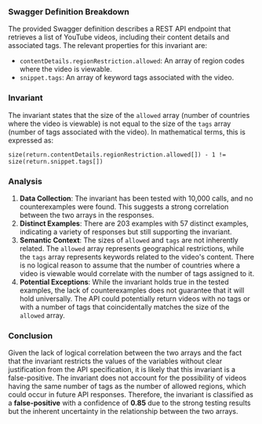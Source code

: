### Swagger Definition Breakdown
The provided Swagger definition describes a REST API endpoint that retrieves a list of YouTube videos, including their content details and associated tags. The relevant properties for this invariant are:
- `contentDetails.regionRestriction.allowed`: An array of region codes where the video is viewable.
- `snippet.tags`: An array of keyword tags associated with the video.

### Invariant
The invariant states that the size of the `allowed` array (number of countries where the video is viewable) is not equal to the size of the `tags` array (number of tags associated with the video). In mathematical terms, this is expressed as:

`size(return.contentDetails.regionRestriction.allowed[]) - 1 != size(return.snippet.tags[])`

### Analysis
1. **Data Collection**: The invariant has been tested with 10,000 calls, and no counterexamples were found. This suggests a strong correlation between the two arrays in the responses.
2. **Distinct Examples**: There are 203 examples with 57 distinct examples, indicating a variety of responses but still supporting the invariant.
3. **Semantic Context**: The sizes of `allowed` and `tags` are not inherently related. The `allowed` array represents geographical restrictions, while the `tags` array represents keywords related to the video's content. There is no logical reason to assume that the number of countries where a video is viewable would correlate with the number of tags assigned to it.
4. **Potential Exceptions**: While the invariant holds true in the tested examples, the lack of counterexamples does not guarantee that it will hold universally. The API could potentially return videos with no tags or with a number of tags that coincidentally matches the size of the `allowed` array.

### Conclusion
Given the lack of logical correlation between the two arrays and the fact that the invariant restricts the values of the variables without clear justification from the API specification, it is likely that this invariant is a false-positive. The invariant does not account for the possibility of videos having the same number of tags as the number of allowed regions, which could occur in future API responses. Therefore, the invariant is classified as a **false-positive** with a confidence of **0.85** due to the strong testing results but the inherent uncertainty in the relationship between the two arrays.
